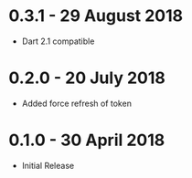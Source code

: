 # 0.3.1 - 29 August 2018

* Dart 2.1 compatible

# 0.2.0 - 20 July 2018

* Added force refresh of token

# 0.1.0 - 30 April 2018

* Initial Release
